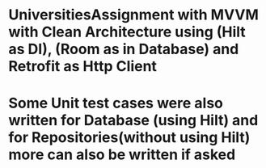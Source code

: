 # UniversitiesAssignment with MVVM with Clean Architecture using (Hilt as DI), (Room as in Database) and Retrofit as Http Client

# Some Unit test cases were also written for Database (using Hilt) and for Repositories(without using Hilt) more can also be written if asked


